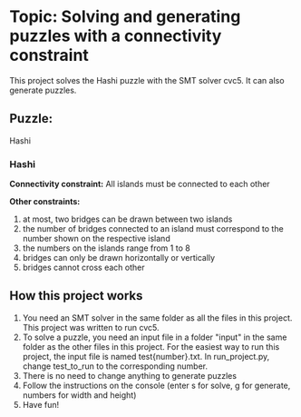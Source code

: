 # Topic: Solving and generating puzzles with a connectivity constraint

This project solves the Hashi puzzle with the SMT solver cvc5. It can also generate puzzles.

## Puzzle:
Hashi

### Hashi
**Connectivity constraint:**
All islands must be connected to each other

**Other constraints:**
1. at most, two bridges can be drawn between two islands
2. the number of bridges connected to an island must correspond to the number shown on the respective island
3. the numbers on the islands range from 1 to 8
4. bridges can only be drawn horizontally or vertically
5. bridges cannot cross each other


## How this project works
1. You need an SMT solver in the same folder as all the files in this project. This project was written to run cvc5.
2. To solve a puzzle, you need an input file in a folder "input" in the same folder as the other files in this project. For the easiest way to run this project, the input file is named test{number}.txt. In run_project.py, change test_to_run to the corresponding number.
3. There is no need to change anything to generate puzzles
4. Follow the instructions on the console (enter s for solve, g for generate, numbers for width and height)
5. Have fun!
